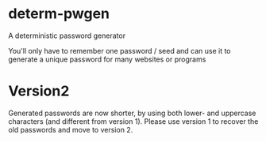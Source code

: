 determ-pwgen
============

A deterministic password generator

You'll only have to remember one password / seed and can use it to generate a unique password for many websites or programs

Version2
========

Generated passwords are now shorter, by using both lower- and uppercase characters (and different from version 1).
Please use version 1 to recover the old passwords and move to version 2.
